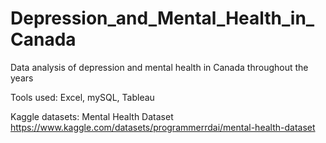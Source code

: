 # Depression_and_Mental_Health_in_Canada
Data analysis of depression and mental health in Canada throughout the years

Tools used: Excel, mySQL, Tableau

Kaggle datasets: Mental Health Dataset 
https://www.kaggle.com/datasets/programmerrdai/mental-health-dataset
